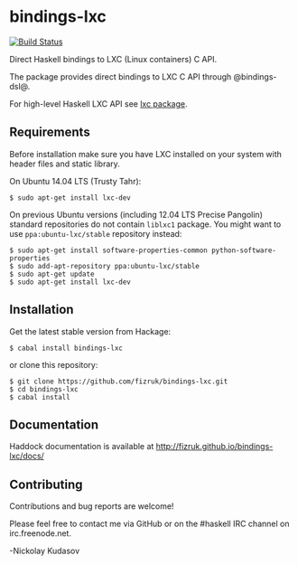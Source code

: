 bindings-lxc
============

[![Build Status](https://travis-ci.org/fizruk/bindings-lxc.svg?branch=master)](https://travis-ci.org/fizruk/bindings-lxc)

Direct Haskell bindings to LXC (Linux containers) C API.

The package provides direct bindings to LXC C API through @bindings-dsl@.

For high-level Haskell LXC API see [lxc package](http://hackage.haskell.org/package/lxc).

## Requirements

Before installation make sure you have LXC installed on your system with header files and static library.

On Ubuntu 14.04 LTS (Trusty Tahr):

```
$ sudo apt-get install lxc-dev
```

On previous Ubuntu versions (including 12.04 LTS Precise Pangolin) standard repositories do not contain `liblxc1` package.
You might want to use `ppa:ubuntu-lxc/stable` repository instead:

```
$ sudo apt-get install software-properties-common python-software-properties
$ sudo add-apt-repository ppa:ubuntu-lxc/stable
$ sudo apt-get update
$ sudo apt-get install lxc-dev
```

## Installation

Get the latest stable version from Hackage:

```
$ cabal install bindings-lxc
```

or clone this repository:

```
$ git clone https://github.com/fizruk/bindings-lxc.git
$ cd bindings-lxc
$ cabal install
```

## Documentation

Haddock documentation is available at http://fizruk.github.io/bindings-lxc/docs/

## Contributing

Contributions and bug reports are welcome!

Please feel free to contact me via GitHub or on the #haskell IRC channel on irc.freenode.net.

-Nickolay Kudasov
